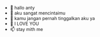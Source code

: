 - 👋 hallo anty
- 👀 aku sangat mencintaimu
- 🌱 kamu jangan pernah tinggalkan aku ya
- 💞️ I LOVE YOU
- 📫 stay mith me
